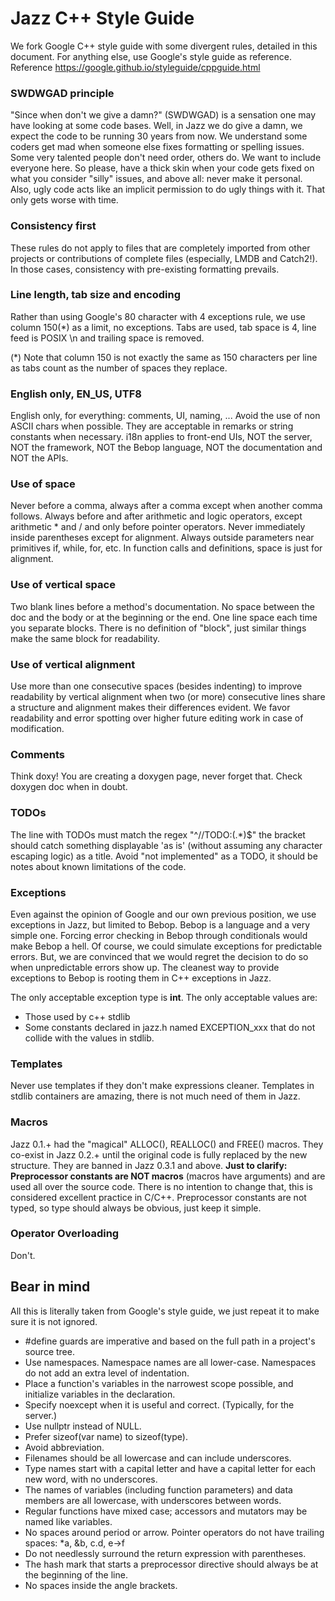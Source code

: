 # Jazz C++ Style Guide

We fork Google C++ style guide with some divergent rules, detailed in this document. For anything else, use Google's style guide as reference. Reference https://google.github.io/styleguide/cppguide.html


### SWDWGAD principle

"Since when don't we give a damn?" (SWDWGAD) is a sensation one may have looking at some code bases. Well, in Jazz we do give a damn, we expect the code to be running 30 years from now. We understand some coders get mad when someone else fixes formatting or spelling issues. Some very talented people don't need order, others do. We want to include everyone here. So please, have a thick skin when your code gets fixed on what you consider "silly" issues, and above all: never make it personal. Also, ugly code acts like an implicit permission to do ugly things with it. That only gets worse with time.


### Consistency first

These rules do not apply to files that are completely imported from other projects or contributions of complete files (especially, LMDB and Catch2!). In those cases, consistency with pre-existing formatting prevails.


### Line length, tab size and encoding

Rather than using Google's 80 character with 4 exceptions rule, we use column 150(*) as a limit, no exceptions. Tabs are used, tab space is 4, line feed is POSIX \\n and trailing space is removed.

(*) Note that column 150 is not exactly the same as 150 characters per line as tabs count as the number of spaces they replace.


### English only, EN_US, UTF8

English only, for everything: comments, UI, naming, ... Avoid the use of non ASCII chars when possible. They are acceptable in remarks or string constants when necessary. i18n applies to front-end UIs, NOT the server, NOT the framework, NOT the Bebop language, NOT the documentation and NOT the APIs.


### Use of space

Never before a comma, always after a comma except when another comma follows. Always before and after arithmetic and logic operators, except arithmetic * and / and only before pointer operators. Never immediately inside parentheses except for alignment. Always outside parameters near primitives if, while, for, etc. In function calls and definitions, space is just for alignment.


### Use of vertical space

Two blank lines before a method's documentation. No space between the doc and the body or at the beginning or the end. One line space each time you separate blocks. There is no definition of "block", just similar things make the same block for readability.


### Use of vertical alignment

Use more than one consecutive spaces (besides indenting) to improve readability by vertical alignment when two (or more) consecutive lines share a structure and alignment makes their differences evident. We favor readability and error spotting over higher future editing work in case of modification.


### Comments

Think doxy! You are creating a doxygen page, never forget that. Check doxygen doc when in doubt.


### TODOs

The line with TODOs must match the regex "^//TODO:(.*)$" the bracket should catch something displayable 'as is' (without assuming any character escaping logic) as a title. Avoid "not implemented" as a TODO, it should be notes about known limitations of the code.


### Exceptions

Even against the opinion of Google and our own previous position, we use exceptions in Jazz, but limited to Bebop. Bebop is a language and a very simple one. Forcing error checking in Bebop through conditionals would make Bebop a hell. Of course, we could simulate exceptions for predictable errors. But, we are convinced that we would regret the decision to do so when unpredictable errors show up. The cleanest way to provide exceptions to Bebop is rooting them in C++ exceptions in Jazz.

The only acceptable exception type is **int**. The only acceptable values are:

  - Those used by c++ stdlib
  - Some constants declared in jazz.h named EXCEPTION_xxx that do not collide with the values in stdlib.


### Templates

Never use templates if they don't make expressions cleaner. Templates in stdlib containers are amazing, there is not much need of them in Jazz.


### Macros

Jazz 0.1.+ had the "magical" ALLOC(), REALLOC() and FREE() macros. They co-exist in Jazz 0.2.+ until the original code is fully replaced by the new structure. They are banned in Jazz 0.3.1 and above. **Just to clarify: Preprocessor constants are NOT macros** (macros have arguments) and are used all over the source code. There is no intention to change that, this is considered excellent practice in C/C++. Preprocessor constants are not typed, so type should always be obvious, just keep it simple.


### Operator Overloading

Don't.


## Bear in mind

All this is literally taken from Google's style guide, we just repeat it to make sure it is not ignored.

  - \#define guards are imperative and based on the full path in a project's source tree.
  - Use namespaces. Namespace names are all lower-case. Namespaces do not add an extra level of indentation.
  - Place a function's variables in the narrowest scope possible, and initialize variables in the declaration.
  - Specify noexcept when it is useful and correct. (Typically, for the server.)
  - Use nullptr instead of NULL.
  - Prefer sizeof(var name) to sizeof(type).
  - Avoid abbreviation.
  - Filenames should be all lowercase and can include underscores.
  - Type names start with a capital letter and have a capital letter for each new word, with no underscores.
  - The names of variables (including function parameters) and data members are all lowercase, with underscores between words.
  - Regular functions have mixed case; accessors and mutators may be named like variables.
  - No spaces around period or arrow. Pointer operators do not have trailing spaces: *a, &b, c.d, e->f
  - Do not needlessly surround the return expression with parentheses.
  - The hash mark that starts a preprocessor directive should always be at the beginning of the line.
  - No spaces inside the angle brackets.

